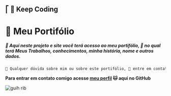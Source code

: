 ## ⎡ 🍁 Keep Coding

# 🚀 Meu Portifólio

##### 📑 Aqui neste projeto e site você terá acesso ao meu portifólio, 🎈 no qual terá Meus Trabalhos, conhecimentos, minha história, nome e outros dados. 
```diff
🤔 Qualquer dúvida sobre mim ou sobre este portifólio, 👤 entre em contato comunidade pelas plataformas digitais
```
**Para entrar em contato comigo acesse [meu perfil](https://github.com/guilhermedsribeiro) 🐱 aqui no GitHub**

![guih rib](https://user-images.githubusercontent.com/61317250/116988562-f0d56e80-aca6-11eb-90d4-9aac433033f0.png)
